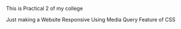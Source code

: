 This is Practical 2 of my college 

Just making a Website Responsive Using Media Query Feature of CSS
